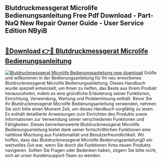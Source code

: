 ## Blutdruckmessgerat Microlife Bedienungsanleitung Free Pdf Download - Part-NaQ New Repair Owner Guide - User Service Edition NByiB

# <h2><a href="http://df0tiz.blite.top/?on=Blutdruckmessgerat+Microlife+Bedienungsanleitung">🔗Download 👉🔴 Blutdruckmessgerat Microlife Bedienungsanleitung</a></h2>

[![Blutdruckmessgerat Microlife Bedienungsanleitung new download](https://i.imgur.com/lujVjoI.png)](http://df0tiz.blite.top/?on=Blutdruckmessgerat+Microlife+Bedienungsanleitung)
Grüße und willkommen in der Bedienungsanleitung für Ihr neu erworbenes Blutdruckmessgerat Microlife Bedienungsanleitung. Dieses Handbuch wurde speziell entwickelt, um Ihnen zu helfen, das Beste aus Ihrem Produkt herauszuholen, indem es eine gründliche Erläuterung seiner Funktionen, Einrichtung, Verwendung, Wartung und Problemlösung enthält. Bevor Sie Ihr Blutdruckmessgerat Microlife Bedienungsanleitung verwenden, nehmen Sie sich bitte einen Moment Zeit, um dieses Handbuch sorgfältig zu lesen. Es enthält detaillierte Anweisungen zum Einrichten des Produkts sowie Informationen zur Verwendung seiner verschiedenen Funktionen und Fähigkeiten. Dieses bemerkenswerte Blutdruckmessgerat Microlife Bedienungsanleitung bietet dank seiner fortschrittlichen Funktionen eine nahtlose Mischung aus Funktionalität und Benutzerfreundlichkeit. Wir hoffen, dass das Blutdruckmessgerat Microlife BedienungsanleitungD ein wertvolles Gut war, wenn Sie durch die Funktionen Ihres neuen Produkts navigieren. Sollten Sie Fragen oder Bedenken haben, zögern Sie bitte nicht, sich an unser Kundensupport-Team zu wenden.
